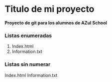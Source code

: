 # Titulo de mi proyecto 

**Proyecto de git para los alumnos de AZul School**

[//]:# (lista enumerada)
### Listas enumeradas
1. Index.html
2. Information.txt

[//]:# (lista sin enumerar)
### Listas sin numerar
Index.html
Information.txt
